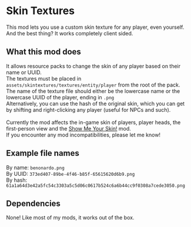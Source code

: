 # Skin Textures
This mod lets you use a custom skin texture for any player, even yourself.
And the best thing? It works completely client sided.
## What this mod does
It allows resource packs to change the skin of any player based on their name or UUID.<br>
The textures must be placed in <code>assets/skintextures/textures/entity/player</code> from the root of the pack.<br>
The name of the texture file should either be the lowercase name or the lowercase UUID of the player, ending in <code>.png</code><br>
Alternatively, you can use the hash of the original skin, which you can get by shifting and right-clicking any player (useful for NPCs and such).
<br><br>
Currently the mod affects the in-game skin of players, player heads, the first-person view and the [Show Me Your Skin!](https://github.com/enjarai/show-me-your-skin) mod.<br>
If you encounter any mod incompatibilities, please let me know!
## Example file names
By name: <code>benonardo.png</code><br>
By UUID: <code>373ed407-89be-4f46-b85f-65615620d6b9.png</code><br>
By hash: <code>61a1a64d3e42a5fc54c3303a5c5d06c0617b524c6a6b44cc9f0308a7cede3050.png</code>
## Dependencies
None! Like most of my mods, it works out of the box.
